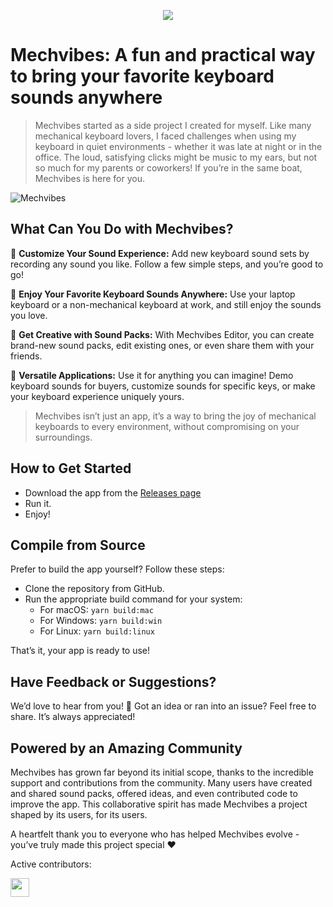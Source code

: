<p align="center" width="100%">
    <img  src="https://github.com/user-attachments/assets/7fff0e20-5a37-4f40-a638-2bfa27dbb429"> 
</p>

# Mechvibes: A fun and practical way to bring your favorite keyboard sounds anywhere

> Mechvibes started as a side project I created for myself. Like many mechanical keyboard lovers, I faced challenges when using my keyboard in quiet environments - whether it was late at night or in the office. The loud, satisfying clicks might be music to my ears, but not so much for my parents or coworkers! If you’re in the same boat, Mechvibes is here for you.

![Mechvibes](https://i.imgur.com/78qUULA.jpg)

## What Can You Do with Mechvibes?
🎨 **Customize Your Sound Experience:** Add new keyboard sound sets by recording any sound you like. Follow a few simple steps, and you’re good to go!

🎵 **Enjoy Your Favorite Keyboard Sounds Anywhere:** Use your laptop keyboard or a non-mechanical keyboard at work, and still enjoy the sounds you love.

🌻 **Get Creative with Sound Packs:** With Mechvibes Editor, you can create brand-new sound packs, edit existing ones, or even share them with your friends.

💪 **Versatile Applications:** Use it for anything you can imagine! Demo keyboard sounds for buyers, customize sounds for specific keys, or make your keyboard experience uniquely yours.

> Mechvibes isn’t just an app, it’s a way to bring the joy of mechanical keyboards to every environment, without compromising on your surroundings.

## How to Get Started
- Download the app from the [Releases page](https://github.com/hainguyents13/mechvibes/releases/latest)
- Run it.
- Enjoy!

## Compile from Source
Prefer to build the app yourself? 
Follow these steps:
- Clone the repository from GitHub.
- Run the appropriate build command for your system:
  - For macOS: `yarn build:mac`
  - For Windows: `yarn build:win`
  - For Linux: `yarn build:linux`

That’s it, your app is ready to use!

## Have Feedback or Suggestions?
We’d love to hear from you! 🤝 Got an idea or ran into an issue? Feel free to share. It’s always appreciated!

## Powered by an Amazing Community
Mechvibes has grown far beyond its initial scope, thanks to the incredible support and contributions from the community. Many users have created and shared sound packs, offered ideas, and even contributed code to improve the app. This collaborative spirit has made Mechvibes a project shaped by its users, for its users.

A heartfelt thank you to everyone who has helped Mechvibes evolve - you’ve truly made this project special ❤️

Active contributors:

<a href="https://github.com/hainguyents13/mechvibes/graphs/contributors">
  <img src="https://contrib.rocks/image?repo=hainguyents13/mechvibes&anon=1" height="30" />
</a>

